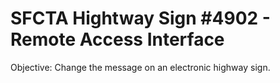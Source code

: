 # SFCTA Hightway Sign #4902 - Remote Access Interface

Objective: Change the message on an electronic highway sign.
